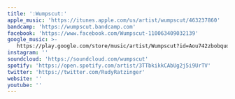 ```yaml
---
title: ':Wumpscut:'
apple_music: 'https://itunes.apple.com/us/artist/wumpscut/463237860'
bandcamp: 'https://wumpscut.bandcamp.com'
facebook: 'https://www.facebook.com/Wumpscut-110063409032139'
google_music: >-
   https://play.google.com/store/music/artist/Wumpscut?id=Aou742zbobqud6zxfbhenr4umh4
instagram: ''
soundcloud: 'https://soundcloud.com/wumpscut'
spotify: 'https://open.spotify.com/artist/3TTbkikkCAbUg2j5i9UrTV'
twitter: 'https://twitter.com/RudyRatzinger'
website: ''
youtube: ''
---
```

